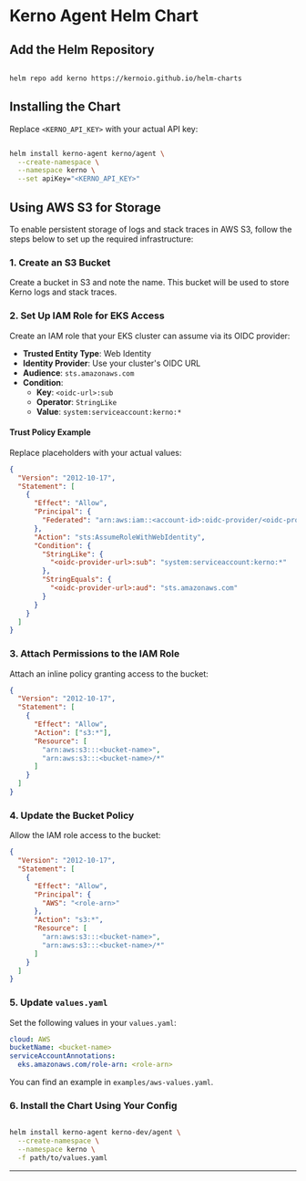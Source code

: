 # Kerno Agent Helm Chart

## Add the Helm Repository

```bash

helm repo add kerno https://kernoio.github.io/helm-charts
```

## Installing the Chart

Replace `<KERNO_API_KEY>` with your actual API key:

```bash

helm install kerno-agent kerno/agent \
  --create-namespace \
  --namespace kerno \
  --set apiKey="<KERNO_API_KEY>"
```

## Using AWS S3 for Storage

To enable persistent storage of logs and stack traces in AWS S3, follow the steps below to set up the required infrastructure:

### 1. Create an S3 Bucket

Create a bucket in S3 and note the name. This bucket will be used to store Kerno logs and stack traces.

### 2. Set Up IAM Role for EKS Access

Create an IAM role that your EKS cluster can assume via its OIDC provider:

- **Trusted Entity Type**: Web Identity
- **Identity Provider**: Use your cluster's OIDC URL
- **Audience**: `sts.amazonaws.com`
- **Condition**:
    - **Key**: `<oidc-url>:sub`
    - **Operator**: `StringLike`
    - **Value**: `system:serviceaccount:kerno:*`

#### Trust Policy Example

Replace placeholders with your actual values:

```json
{
  "Version": "2012-10-17",
  "Statement": [
    {
      "Effect": "Allow",
      "Principal": {
        "Federated": "arn:aws:iam::<account-id>:oidc-provider/<oidc-provider-url>"
      },
      "Action": "sts:AssumeRoleWithWebIdentity",
      "Condition": {
        "StringLike": {
          "<oidc-provider-url>:sub": "system:serviceaccount:kerno:*"
        },
        "StringEquals": {
          "<oidc-provider-url>:aud": "sts.amazonaws.com"
        }
      }
    }
  ]
}
```

### 3. Attach Permissions to the IAM Role

Attach an inline policy granting access to the bucket:

```json
{
  "Version": "2012-10-17",
  "Statement": [
    {
      "Effect": "Allow",
      "Action": ["s3:*"],
      "Resource": [
        "arn:aws:s3:::<bucket-name>",
        "arn:aws:s3:::<bucket-name>/*"
      ]
    }
  ]
}
```

### 4. Update the Bucket Policy

Allow the IAM role access to the bucket:

```json
{
  "Version": "2012-10-17",
  "Statement": [
    {
      "Effect": "Allow",
      "Principal": {
        "AWS": "<role-arn>"
      },
      "Action": "s3:*",
      "Resource": [
        "arn:aws:s3:::<bucket-name>",
        "arn:aws:s3:::<bucket-name>/*"
      ]
    }
  ]
}
```

### 5. Update `values.yaml`

Set the following values in your `values.yaml`:

```yaml
cloud: AWS
bucketName: <bucket-name>
serviceAccountAnnotations:
  eks.amazonaws.com/role-arn: <role-arn>
```

You can find an example in `examples/aws-values.yaml`.

### 6. Install the Chart Using Your Config

```bash

helm install kerno-agent kerno-dev/agent \
  --create-namespace \
  --namespace kerno \
  -f path/to/values.yaml
```
---
